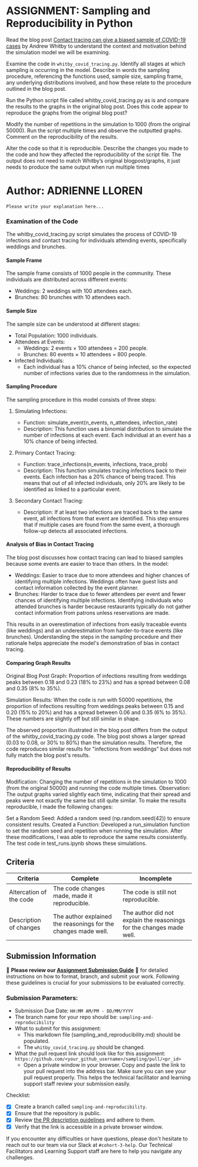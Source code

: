 # ASSIGNMENT: Sampling and Reproducibility in Python

Read the blog post [Contact tracing can give a biased sample of COVID-19 cases](https://andrewwhitby.com/2020/11/24/contact-tracing-biased/) by Andrew Whitby to understand the context and motivation behind the simulation model we will be examining.

Examine the code in `whitby_covid_tracing.py`. Identify all stages at which sampling is occurring in the model. Describe in words the sampling procedure, referencing the functions used, sample size, sampling frame, any underlying distributions involved, and how these relate to the procedure outlined in the blog post.

Run the Python script file called whitby_covid_tracing.py as is and compare the results to the graphs in the original blog post. Does this code appear to reproduce the graphs from the original blog post?

Modify the number of repetitions in the simulation to 1000 (from the original 50000). Run the script multiple times and observe the outputted graphs. Comment on the reproducibility of the results.

Alter the code so that it is reproducible. Describe the changes you made to the code and how they affected the reproducibility of the script file. The output does not need to match Whitby’s original blogpost/graphs, it just needs to produce the same output when run multiple times

# Author: ADRIENNE LLOREN

```
Please write your explanation here...

```

### Examination of the Code
The whitby_covid_tracing.py script simulates the process of COVID-19 infections and contact tracing for individuals attending events, specifically weddings and brunches.

#### Sample Frame
The sample frame consists of 1000 people in the community. These individuals are distributed across different events:

* Weddings: 2 weddings with 100 attendees each.
* Brunches: 80 brunches with 10 attendees each.

#### Sample Size
The sample size can be understood at different stages:

* Total Population: 1000 individuals.
* Attendees at Events:
    * Weddings: 2 events × 100 attendees = 200 people.
    * Brunches: 80 events × 10 attendees = 800 people.
* Infected Individuals:
    * Each individual has a 10% chance of being infected, so the expected number of infections varies due to the randomness in the simulation.

#### Sampling Procedure
The sampling procedure in this model consists of three steps:

1. Simulating Infections:

    * Function: simulate_event(n_events, n_attendees, infection_rate)
    *  Description: This function uses a binomial distribution to simulate the number of infections at each event. Each individual at an event has a 10% chance of being infected.

2. Primary Contact Tracing:

    * Function: trace_infections(n_events, infections, trace_prob)
    * Description: This function simulates tracing infections back to their events. Each infection has a 20% chance of being traced. This means that out of all infected individuals, only 20% are likely to be identified as linked to a particular event.

3. Secondary Contact Tracing:

    * Description: If at least two infections are traced back to the same event, all infections from that event are identified. This step ensures that if multiple cases are found from the same event, a thorough follow-up detects all associated infections.

#### Analysis of Bias in Contact Tracing
The blog post discusses how contact tracing can lead to biased samples because some events are easier to trace than others. In the model:

* Weddings: Easier to trace due to more attendees and higher chances of identifying multiple infections. Weddings often have guest lists and contact information collected by the event planner.
* Brunches: Harder to trace due to fewer attendees per event and fewer chances of identifying multiple infections. Identifying individuals who attended brunches is harder because restaurants typically do not gather contact information from patrons unless reservations are made.

This results in an overestimation of infections from easily traceable events (like weddings) and an underestimation from harder-to-trace events (like brunches). Understanding the steps in the sampling procedure and their rationale helps appreciate the model's demonstration of bias in contact tracing.

#### Comparing Graph Results
Original Blog Post Graph:
Proportion of infections resulting from weddings peaks between 0.18 and 0.23 (18% to 23%) and has a spread between 0.08 and 0.35 (8% to 35%).

Simulation Results:
When the code is run with 50000 repetitions, the proportion of infections resulting from weddings peaks between 0.15 and 0.20 (15% to 20%) and has a spread between 0.06 and 0.35 (6% to 35%).
These numbers are slightly off but still similar in shape.

The observed proportion illustrated in the blog post differs from the output of the whitby_covid_tracing.py code. The blog post shows a larger spread (0.03 to 0.08, or 30% to 80%) than the simulation results. Therefore, the code reproduces similar results for "infections from weddings" but does not fully match the blog post's results.

#### Reproducibility of Results
Modification: Changing the number of repetitions in the simulation to 1000 (from the original 50000) and running the code multiple times.
Observation: The output graphs varied slightly each time, indicating that their spread and peaks were not exactly the same but still quite similar.
To make the results reproducible, I made the following changes:

Set a Random Seed: Added a random seed (np.random.seed(42)) to ensure consistent results.
Created a Function: Developed a run_simulation function to set the random seed and repetition when running the simulation.
After these modifications, I was able to reproduce the same results consistently. The test code in test_runs.ipynb shows these simulations.

## Criteria

|Criteria|Complete|Incomplete|
|--------|----|----|
|Altercation of the code|The code changes made, made it reproducible.|The code is still not reproducible.|
|Description of changes|The author explained the reasonings for the changes made well.|The author did not explain the reasonings for the changes made well.|

## Submission Information

🚨 **Please review our [Assignment Submission Guide](https://github.com/UofT-DSI/onboarding/blob/main/onboarding_documents/submissions.md)** 🚨 for detailed instructions on how to format, branch, and submit your work. Following these guidelines is crucial for your submissions to be evaluated correctly.

### Submission Parameters:
* Submission Due Date: `HH:MM AM/PM - DD/MM/YYYY`
* The branch name for your repo should be: `sampling-and-reproducibility`
* What to submit for this assignment:
    * This markdown file (sampling_and_reproducibility.md) should be populated.
    * The `whitby_covid_tracing.py` should be changed.
* What the pull request link should look like for this assignment: `https://github.com/<your_github_username>/sampling/pull/<pr_id>`
    * Open a private window in your browser. Copy and paste the link to your pull request into the address bar. Make sure you can see your pull request properly. This helps the technical facilitator and learning support staff review your submission easily.

Checklist:
- [x] Create a branch called `sampling-and-reproducibility`.
- [x] Ensure that the repository is public.
- [x] Review [the PR description guidelines](https://github.com/UofT-DSI/onboarding/blob/main/onboarding_documents/submissions.md#guidelines-for-pull-request-descriptions) and adhere to them.
- [x] Verify that the link is accessible in a private browser window.

If you encounter any difficulties or have questions, please don't hesitate to reach out to our team via our Slack at `#cohort-3-help`. Our Technical Facilitators and Learning Support staff are here to help you navigate any challenges.
